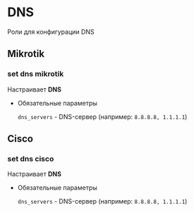# DNS

Роли для конфигурации DNS

## Mikrotik

### set dns mikrotik

Настраивает **DNS**

- Обязательные параметры

    `dns_servers` - DNS-сервер (например: `8.8.8.8, 1.1.1.1`)

## Cisco

### set dns cisco

Настраивает **DNS**

- Обязательные параметры

    `dns_servers` - DNS-сервер (например: `8.8.8.8, 1.1.1.1`)
